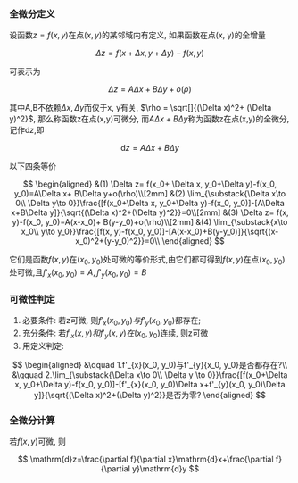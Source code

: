 ### 全微分定义

设函数$z= f(x,y)$在点$(x,y)$的某邻域内有定义, 如果函数在点(x, y)的全增量

$$
\Delta z= f(x+ \Delta x, y + \Delta y) - f(x, y)
$$

可表示为

$$
\Delta z= A \Delta x + B \Delta y + o(\rho)
$$

其中A,B不依赖$\Delta x,  \Delta y$而仅于x, y有关, $\rho = \sqrt[]{(\Delta x)^2+ (\Delta y)^2}$,
那么称函数z在点(x,y)可微分, 而$A \Delta x+ B \Delta y$称为函数z在点(x,y)的全微分, 记作$\mathrm{d}z$,即

$$
\mathrm{d}z= A \Delta x + B \Delta y
$$

以下四条等价

$$
\begin{aligned}
	&(1) \Delta z= f(x_0+ \Delta x, y_0+\Delta y)-f(x_0, y_0)=A\Delta x+ B\Delta y+o(\rho)\\[2mm]
	&(2) \lim_{\substack{\Delta x\to 0\\ \Delta y\to 0}}\frac{[f(x_0+\Delta x, y_0+\Delta y)-f(x_0, y_0)]-[A\Delta x+B\Delta y]}{\sqrt{(\Delta x)^2+(\Delta y)^2}}=0\\[2mm]
	&(3) \Delta z= f(x, y)-f(x_0, y_0)=A(x-x_0)+ B(y-y_0)+o(\rho)\\[2mm]
	&(4) \lim_{\substack{x\to x_0\\ y\to y_0}}\frac{[f(x, y)-f(x_0, y_0)]-[A(x-x_0)+B(y-y_0)]}{\sqrt{(x-x_0)^2+(y-y_0)^2}}=0\\
\end{aligned}
$$

它们是函数$f(x,y)$在$(x_0, y_0)$处可微的等价形式,由它们都可得到$f(x,y)$在点$(x_0, y_0)$处可微,且$f'_x(x_0, y_0)=A, f'_y(x_0, y_0)=B$

### 可微性判定

1. 必要条件: 若z可微, 则$f'_{x}(x_0, y_0)与f'_{y}(x_{0}, y_{0})$都存在;
2. 充分条件: 若$f'_{x}(x,y)和f'_{y}(x,y)在(x_0, y_{0})$连续, 则z可微
3. 用定义判定:

$$
\begin{aligned}
	&\qquad 1.f'_{x}(x_0, y_0)与f'_{y}{x_0, y_0}是否都存在?\\
	&\qquad 2.\lim_{\substack{\Delta x\to 0\\ \Delta y \to 0}}\frac{[f(x_0+\Delta x, y_0+\Delta y)-f(x_0, y_0)]-[f'_{x}(x_0, y_0)\Delta x+f'_{y}(x_0, y_0)\Delta y]}{\sqrt{(\Delta x)^2+(\Delta y)^2}}是否为零?
\end{aligned}
$$

### 全微分计算

若$f(x, y)$可微, 则

$$
\mathrm{d}z=\frac{\partial f}{\partial x}\mathrm{d}x+\frac{\partial f}{\partial y}\mathrm{d}y
$$
